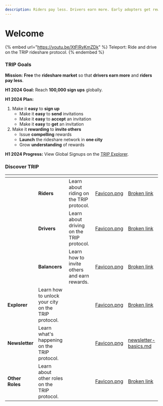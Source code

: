```yaml
---
description: Riders pay less. Drivers earn more. Early adopters get rewarded.
---
```


# Welcome

{% embed url="https://youtu.be/XtFIRyKmZDk" %}
Teleport: Ride and drive on the TRIP rideshare protocol.
{% endembed %}

### TRIP Goals

**Mission:** **Free** the **rideshare market** so that **drivers earn more** and **riders pay less**.

**H1 2024 Goal:** Reach **100,000 sign ups** globally.

**H1 2024 Plan:**

1. Make it **easy** to **sign up**
   * Make it **easy** to **send** invitations
   * Make it **easy** to **accept** an invitation
   * Make it **easy** to **get** an invitation
2. Make it **rewarding** to **invite others**
   * Issue **compelling** rewards
   * **Launch** the rideshare network in **one city**
   * Grow **understanding** of rewards

**H1 2024 Progress:** View Global Signups on the [TRIP Explorer](https://explorer.trip.dev/).

### Discover TRIP

<table data-view="cards"><thead><tr><th></th><th></th><th></th><th data-hidden data-card-cover data-type="files"></th><th data-hidden data-card-target data-type="content-ref"></th></tr></thead><tbody><tr><td></td><td><strong>Riders</strong></td><td>Learn about riding on the TRIP protocol.</td><td><a href=".gitbook/assets/Favicon.png">Favicon.png</a></td><td><a href="broken-reference">Broken link</a></td></tr><tr><td></td><td><strong>Drivers</strong></td><td>Learn about driving on the TRIP protocol.</td><td><a href=".gitbook/assets/Favicon.png">Favicon.png</a></td><td><a href="broken-reference">Broken link</a></td></tr><tr><td></td><td><strong>Balancers</strong></td><td>Learn how to invite others and earn rewards.</td><td><a href=".gitbook/assets/Favicon.png">Favicon.png</a></td><td><a href="broken-reference">Broken link</a></td></tr><tr><td><strong>Explorer</strong></td><td>Learn how to unlock your city on the TRIP protocol.</td><td></td><td><a href=".gitbook/assets/Favicon.png">Favicon.png</a></td><td><a href="broken-reference">Broken link</a></td></tr><tr><td><strong>Newsletter</strong></td><td>Learn what's happening on the TRIP protocol.</td><td></td><td><a href=".gitbook/assets/Favicon.png">Favicon.png</a></td><td><a href="newsletter/newsletter-basics.md">newsletter-basics.md</a></td></tr><tr><td><strong>Other Roles</strong></td><td>Learn about other roles on the TRIP protocol.</td><td></td><td><a href=".gitbook/assets/Favicon.png">Favicon.png</a></td><td><a href="broken-reference">Broken link</a></td></tr></tbody></table>
